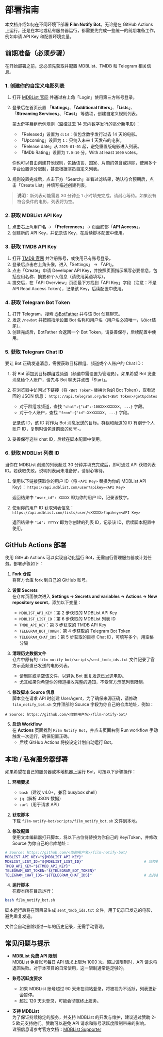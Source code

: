 
# 部署指南

本文档介绍如何在不同环境下部署 **Film Notify Bot**。无论是在 GitHub Actions 上运行，还是在本地或私有服务器运行，都需要先完成一些统一的前期准备工作，例如申请 API Key 和配置环境变量。



## 前期准备（必须步骤）

在开始部署之前，您必须先获取并配置 MDBList、TMDB 和 Telegram 相关信息。

### 1. 创建你的自定义电影列表

1. 打开 [MDBList 官网](https://mdblist.com/) 并通过右上角「Login」使用第三方账号登录。
2. 登录后在首页设置 「**Ratings**」、「**Additional filters**」、「**Lists**」、「**Streaming Services**」、「**Cast**」 等选项，创建自定义规则列表。

   蒙太奇字幕组示例规则（监控过去 14 天内数字发行的高分新电影）：

   - 「Released」设置为 `d:14`：仅包含数字发行过去 14 天的电影。
   - 「Upcoming」设置为 `1`：只纳入未来 1 天发布的电影。
   - 「Release date」从 `2025-01-01` 起，避免重置版电影进入列表。
   - 「IMDb Rating」设置为 `7.0-10` 分，With at least `1000` votes。

   你也可以自由创建其他规则，包括语言、国家、片商的包含或排除，使用多个平台设置评分限制，甚至根据演员自定义列表。

3. 规则设置完成后，点击下方「Search」查看过滤结果，确认符合预期后，点击「Create List」并填写描述创建列表。

> **说明**：新列表可能需要 30 分钟至 1 小时填充完成，请耐心等待。如果没有符合条件的电影，列表将为空。

### 2. 获取 MDBList API Key

1. 点击右上角用户名 → 「**Preferences**」→ 页面底部「**API Access**」。
2. 创建新的 API Key，并记录该 Key，在后续脚本配置中使用。

### 3. 获取 TMDB API Key

1. 打开 [TMDB 官网](https://www.themoviedb.org/) 并注册账号，或使用已有账号登录。
2. 登录后点击右上角头像，进入「Settings」 → 「API」。
3. 点击「Create」申请 Developer API Key，并按照页面指示填写必要信息，包括应用名称、摘要和个人信息（请使用英语填写）。
4. 提交后，在「API Overview」页面最下方找到「API Key」字段（注意：不是 API Read Access Token），记录该 Key，后续配置中使用。

### 4. 获取 Telegram Bot Token

1. 打开 Telegram，搜索 [@BotFather](https://t.me/BotFather) 并与该 Bot 创建聊天。
2. 发送 `/newbot` 并按照指示设置 Bot 名称和用户名（用户名必须唯一，以`Bot`结尾）。
3. 创建完成后，BotFather 会返回一个 Bot Token，请妥善保存，后续配置中使用。

### 5. 获取 Telegram Chat ID

要让 Bot 正确发送消息，需要获取目标群组、频道或个人账户的 Chat ID：

1. 将 Bot 添加到目标群组或频道（频道中需设置为管理员）。如果希望 Bot 发送消息给个人账户，请先与 Bot 聊天并点击「Start」。
2. 在浏览器中访问以下链接（将 `<Bot Token>` 替换为你的 Bot Token），查看返回的 JSON 信息：
   ```https://api.telegram.org/bot<Bot Token>/getUpdates```

   - 对于群组或频道，查找 `"chat":{"id":-100XXXXXXXXX, ...}` 字段。
   - 对于个人账户，查找 `"from":{"id":XXXXXXXX, ...}` 字段。

   记录该 ID，该 ID 将作为 Bot 消息发送的目标。群组和频道的 ID 有别于个人账户 ID，复制时请包含前面的负号`-`。

3. 妥善保存这些 chat ID，后续在脚本配置中使用。

### 6. 获取 MDBList 列表 ID

当你在 MDBList 创建的列表超过 30 分钟并填充完成后，即可通过 API 获取列表 ID。若获取失败，说明列表尚未准备好，请耐心等待。

1. 使用以下链接获取你的用户 ID（将 `<API Key>` 替换为你的 MDBList API Key）：
   ```https://api.mdblist.com/user?apikey=<API Key>```

   返回结果中 `"user_id": XXXXX` 即为你的用户 ID，记录该数字。

2. 使用你的用户 ID 获取列表信息：
   ```https://api.mdblist.com/lists/user/<XXXXX>?apikey=<API Key>```

   返回结果中 `"id": YYYYY` 即为你创建的列表 ID，记录该 ID，后续脚本配置中使用。



## GitHub Actions 部署

使用 GitHub Actions 可以实现自动化运行 Bot，无需自行管理服务器或计划任务。部署步骤如下：


1. **Fork 仓库**  
   将官方仓库 fork 到自己的 GitHub 账号。

2. **设置 Secrets**  
   在仓库页面依次进入 **Settings → Secrets and variables → Actions → New repository secret**，添加以下变量：
   
   - `MDBLIST_API_KEY`：第 2 步获取的 MDBList API Key  
   - `MDBLIST_LIST_ID`：第 6 步获取的 MDBList 列表 ID  
   - `TMDB_API_KEY`：第 3 步获取的 TMDB API Key  
   - `TELEGRAM_BOT_TOKEN`：第 4 步获取的 Telegram Bot Token  
   - `TELEGRAM_CHAT_IDS`：第 5 步获取的目标 Chat ID，可填写多个，用空格分隔  


3. **清理历史数据文件**  
   仓库中原有的 `film-notify-bot/scripts/sent_tmdb_ids.txt` 文件记录了官方示范频道已发送的电影列表。  
   - 请删除或清空该文件，以避免 Bot 重复发送已发送电影。  
   - 尤其如果你希望你的频道接收完整的通知，不受官方示范列表限制。

4. **修改脚本 Source 信息**  
   脚本会在请求 API 时创建 UserAgent，为了确保来源正确，请修改 `film_notify_bot.sh` 文件顶部的 Source 字段为你自己的仓库地址，例如：  
```
# Source: https://github.com/<你的用户名>/film-notify-bot/
```

5. **启动 Workflow**  
   在 **Actions** 页面找到 `Film Notify Bot`，并点击页面右侧 Run workflow 手动触发一次运行，确保配置正确。  
   - 后续 GitHub Actions 将按设定计划自动运行 Bot。

## 本地 / 私有服务器部署

如果希望在自己的服务器或本地机器上运行 Bot，可按以下步骤操作：

1. **环境要求**  
   - `bash`（建议 v4.0+，兼容 busybox shell）  
   - `jq`（解析 JSON 数据）  
   - `curl`（用于请求 API）

2. **获取脚本**  
   下载 `film-notify-bot/scripts/film_notify_bot.sh` 文件到本地。

3. **修改配置**  
    使用文本编辑器打开脚本，将以下占位符替换为你自己的 Key/Token，并修改 Source 为你自己的仓库地址：  

```bash
# Source: https://github.com/<你的用户名>/film-notify-bot/
MDBLIST_API_KEY="${MDBLIST_API_KEY}"
MDBLIST_LIST_ID="${MDBLIST_LIST_ID}"                            # 监控的列表 ID / Watchlist ID
TMDB_API_KEY="${TMDB_API_KEY}"
TELEGRAM_BOT_TOKEN="${TELEGRAM_BOT_TOKEN}"
TELEGRAM_CHAT_IDS="${TELEGRAM_CHAT_IDS}"                        # 支持多个，用空格分隔 / Multiple chat IDs
```

4. **运行脚本**  
   在脚本所在目录运行：

```bash
bash film_notify_bot.sh
```

脚本运行后将在同目录生成 `sent_tmdb_ids.txt` 文件，用于记录已发送的电影，避免重复发送。

文件会自动删除超过一年的历史记录，无需手动管理。







## 常见问题与提示

- **MDBList 免费 API 限制**  
  MDBList 免费账号每日 API 请求上限为 1000 次。超过该限制时，API 请求将返回失败。对于本项目的日常使用，这一限制通常是足够的。

- **账号活跃度要求**  
  - 如果 MDBList 账号超过 90 天未在网站登录，将被视为不活跃，列表更新会暂停。  
  - 超过 120 天未登录，可能会彻底终止服务。  

- **支持 MDBList**  
  为了保证持续稳定的服务，并支持 MDBList 的开发与维护，建议通过赞助 2-5 欧元支持他们。赞助可以避免 API 请求和账号活跃度限制带来的影响。  
  详细信息请参考官方文档：[MDBList Supporter](https://docs.mdblist.com/docs/supporter)

